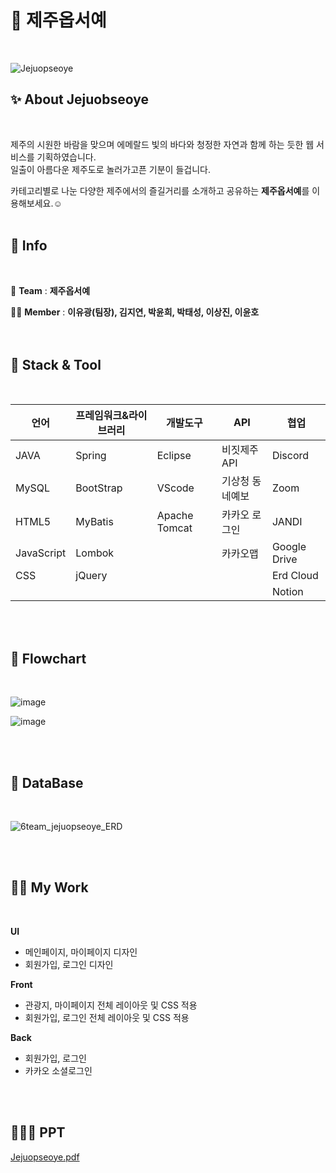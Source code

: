 # 🍊 제주옵서예

<br />

![Jejuopseoye](https://github.com/ynoep/Jejuopseoye/assets/114046762/d51bd089-1ed8-43ec-a828-a1795e982a2a)


## ✨ About Jejuobseoye
<br />

제주의 시원한 바람을 맞으며 에메랄드 빛의 바다와 청정한 자연과 함께 하는 듯한 웹 서비스를 기획하였습니다.<br />
일출이 아름다운 제주도로 놀러가고픈 기분이 들겁니다.<br />

카테고리별로 나눈 다양한 제주에서의 즐길거리를 소개하고 공유하는 **제주옵서예**를 이용해보세요.☺
<br />
<br />
## 📌 Info
<br />

🌊 **Team** : **제주옵서예**<br />

🤝🏻 **Member** : **이유광(팀장), 김지연, 박윤희, 박태성, 이상진, 이윤호** <br />
<br />
<br />
## 🔧 Stack & Tool
<br />

| **언어** | **프레임워크&라이브러리** | **개발도구** | **API** | **협업** |
| -------- | ------------------------- | ------------ | ------- | -------- |
|   JAVA   |           Spring          |   Eclipse    | 비짓제주 API | Discord |
| MySQL    |         BootStrap         |    VScode    | 기상청 동네예보 | Zoom |
|   HTML5  |          MyBatis          | Apache Tomcat | 카카오 로그인 | JANDI |
| JavaScript |         Lombok          |              | 카카오맵 | Google Drive |
|    CSS   |           jQuery          |              |          |  Erd Cloud  |
|          |                           |              |          |   Notion   |
<br />
<br />

## 💫 Flowchart
<br />

![image](https://github.com/ynoep/Jejuopseoye/assets/114046762/c53ee72b-24b7-4b6a-9551-1c496c5989f2)

![image](https://github.com/ynoep/Jejuopseoye/assets/114046762/a0806620-6877-4a6e-9167-f48722f63ad4)

<br />
<br />

## 🔗 DataBase
<br />

![6team_jejuopseoye_ERD](https://github.com/ynoep/Jejuopseoye/assets/114046762/962dc8c9-c874-49bb-ae8f-9f8eed77773d)

<br />
<br />

## ✌🏻 My Work
<br />

**UI**

- 메인페이지, 마이페이지 디자인
- 회원가입, 로그인 디자인

**Front**

- 관광지, 마이페이지 전체 레이아웃 및 CSS 적용 
- 회원가입, 로그인 전체 레이아웃 및 CSS 적용

**Back**

- 회원가입, 로그인
- 카카오 소셜로그인

<br />
<br />

## 💁🏻‍♀️ PPT

[Jejuopseoye.pdf](https://github.com/ynoep/Jejuopseoye/files/11767603/Jejuopseoye.pdf)







